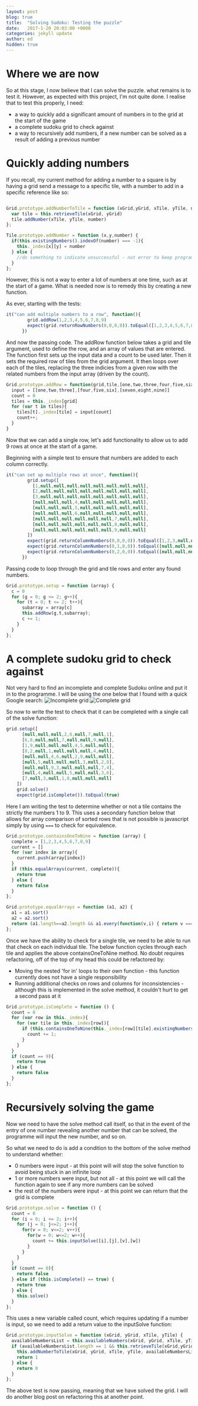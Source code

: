 ```yaml
---
layout: post
blog: true
title:  "Solving Sudoku: Testing the puzzle"
date:   2017-1-20 20:03:00 +0000
categories: jekyll update
author: ed
hidden: true
---
```


# Where we are now

So at this stage, I now believe that I can solve the puzzle. what remains is to test it. However, as expected with this project, I'm not quite done. I realise that to test this properly, I need:
- a way to quickly add a significant amount of numbers in to the grid at the start of the game
- a complete sudoku grid to check against
- a way to recursively add numbers, if a new number can be solved as a result of adding a previous number

# Quickly adding numbers

If you recall, my current method for adding a number to a square is by having a grid send a message to a specific tile, with a number to add in a specific reference like so:

```javascript

Grid.prototype.addNumberToTile = function (xGrid,yGrid, xTile, yTile, number) {
  var tile = this.retrieveTile(xGrid, yGrid)
  tile.addNumber(xTile, yTile, number)
};

Tile.prototype.addNumber = function (x,y,number) {
  if(this.existingNumbers().indexOf(number) === -1){
    this._index[x][y] = number
  } else {
    //do something to indicate unsuccessful - not error to keep programme running
  }
};
```

However, this is not a way to enter a lot of numbers at one time, such as at the start of a game. What is needed now is to remedy this by creating a new function.

As ever, starting with the tests:

```javascript
it("can add multiple numbers to a row", function(){
        grid.addRow(1,2,3,4,5,6,7,8,9)
        expect(grid.returnRowNumbers(0,0,0,0)).toEqual([1,2,3,4,5,6,7,8,9])
      })
```

And now the passing code. The addRow function below takes a grid and tile argument, used to define the row, and an array of values that are entered.
The function first sets up the input data and a count to be used later. Then it sets the required row of tiles from the grid argument. It then loops over each of the tiles, replacing the three indicies from a given row with the related numbers from the input array (driven by the count).

```javascript
Grid.prototype.addRow = function(grid,tile,[one,two,three,four,five,six,seven,eight,nine]){
  input = [[one,two,three],[four,five,six],[seven,eight,nine]]
  count = 0
  tiles = this._index[grid]
  for (var t in tiles){
    tiles[t]._index[tile] = input[count]
    count++;
  }
}
```

Now that we can add a single row, let's add functionality to allow us to add 9 rows at once at the start of a game.

Beginning with a simple test to ensure that numbers are added to each column correctly.

```javascript
it("can set up multiple rows at once", function(){
        grid.setup([
          [1,null,null,null,null,null,null,null,null],
          [2,null,null,null,null,null,null,null,null],
          [3,null,null,null,null,null,null,null,null],
          [null,null,null,4,null,null,null,null,null],
          [null,null,null,5,null,null,null,null,null],
          [null,null,null,6,null,null,null,null,null],
          [null,null,null,null,null,null,7,null,null],
          [null,null,null,null,null,null,8,null,null],
          [null,null,null,null,null,null,9,null,null]
        ])
        expect(grid.returnColumnNumbers(0,0,0,0)).toEqual([1,2,3,null,null,null,null,null,null])
        expect(grid.returnColumnNumbers(0,1,0,0)).toEqual([null,null,null,4,5,6,null,null,null])
        expect(grid.returnColumnNumbers(0,2,0,0)).toEqual([null,null,null,null,null,null,7,8,9])
      })
```

Passing code to loop through the grid and tile rows and enter any found numbers.

```javascript
Grid.prototype.setup = function (array) {
  c = 0
  for (g = 0; g <= 2; g++){
    for (t = 0; t <= 2; t++){
      subarray = array[c]
      this.addRow(g,t,subarray);
      c += 1;
    }
  }
};
```

# A complete sudoku grid to check against

Not very hard to find an incomplete and complete Sudoku online and put it in to the programme. I will be using the one below that I found with a quick Google search:
![Incomplete grid](http://elmo.sbs.arizona.edu/sandiway/sudoku/wildcatjan17p.gif)
![Complete grid](http://elmo.sbs.arizona.edu/sandiway/sudoku/wildcatjan17.gif)

So now to write the test to check that it can be completed with a single call of the solve function:

```javascript
grid.setup([
      [null,null,null,2,6,null,7,null,1],
      [6,8,null,null,7,null,null,9,null],
      [1,9,null,null,null,4,5,null,null],
      [8,2,null,1,null,null,null,4,null],
      [null,null,4,6,null,2,9,null,null],
      [null,5,null,null,null,3,null,2,8],
      [null,null,9,3,null,null,null,7,4],
      [null,4,null,null,5,null,null,3,6],
      [7,null,3,null,1,8,null,null,null]
    ])
    grid.solve()
    expect(grid.isComplete()).toEqual(true)
```

Here I am writing the test to determine whether or not a tile contains the strictly the numbers 1 to 9. This uses a secondary function below that allows for array comparison of sorted rows that is not possible is javascript simply by using ```===``` to check for equivalence.  

```javascript
Grid.prototype.containsOneToNine = function (array) {
  complete = [1,2,3,4,5,6,7,8,9]
  current = []
  for (var index in array){
    current.push(array[index])
  }
  if (this.equalArrays(current, complete)){
    return true
  } else {
    return false
  }
};

Grid.prototype.equalArrays = function (a1, a2) {
  a1 = a1.sort()
  a2 = a2.sort()
  return (a1.length==a2.length && a1.every(function(v,i) { return v === a2[i]}))
};
```

Once we have the ability to check for a single tile, we need to be able to run that check on each individual tile. The below function cycles through each tile and applies the above containsOneToNine method. No doubt requires refactoring, off of the top of my head this could be refactored by:
- Moving the nested 'for in' loops to their own function - this function currently does not have a single responsibility
- Running additional checks on rows and columns for inconsistencies - although this is implemented in the solve method, it couldn't hurt to get a second pass at it

```javascript
Grid.prototype.isComplete = function () {
  count = 0
  for (var row in this._index){
    for (var tile in this._index[row]){
      if (this.containsOneToNine(this._index[row][tile].existingNumbers()) == true){
        count += 1;
      }
    }
  }
  if (count == 9){
    return true
  } else {
    return false
  }
};
```

# Recursively solving the game

Now we need to have the solve method call itself, so that in the event of the entry of one number revealing another number that can be solved, the programme will input the new number, and so on.

So what we need to do is add a condition to the bottom of the solve method to understand whether:
- 0 numbers were input - at this point will will stop the solve function to avoid being stuck in an infinite loop
- 1 or more numbers were input, but not all - at this point we will call the function again to see if any more numbers can be solved
- the rest of the numbers were input - at this point we can return that the grid is complete

```javascript
Grid.prototype.solve = function () {
  count = 0
  for (i = 0; i <= 2; i++){
    for (j = 0; j<=2; j++){
      for(v = 0; v<=2; v++){
        for(w = 0; w<=2; w++){
          count += this.inputSolve([i],[j],[v],[w])
        }
      }
    }
  }
  if (count == 0){
    return false
  } else if (this.isComplete() == true) {
    return true
  } else {
    this.solve()
  }
};
```

This uses a new variable called count, which requires updating if a number is input, so we need to add a return value to the inputSolve function:

```javascript
Grid.prototype.inputSolve = function (xGrid, yGrid, xTile, yTile) {
  availableNumbersList = this.availableNumbers(xGrid, yGrid, xTile, yTile)
  if (availableNumbersList.length == 1 && this.retrieveTile(xGrid,yGrid)._index[xTile][yTile] == null){
    this.addNumberToTile(xGrid, yGrid, xTile, yTile, availableNumbersList[0])
    return 1
  } else {
    return 0
  }
};
```

The above test is now passing, meaning that we have solved the grid. I will do another blog post on refactoring this at another point.
